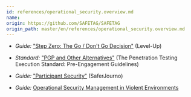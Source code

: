 ```yaml
---
id: references/operational_security.overview.md
name: 
origin: https://github.com/SAFETAG/SAFETAG
origin_path: master/en/references/operational_security.overview.md
---
```


  * *Guide:* ["Step Zero: The Go / Don't Go Decision"](https://www.level-up.cc/leading-trainings/event-planning) (Level-Up)

  * *Standard:* ["PGP and Other Alternatives"](http://www.pentest-standard.org/index.php/Pre-engagement#PGP_and_Other_Alternatives) (The Penetration Testing Execution Standard: Pre-Engagement Guidelines)

  * *Guide:* ["Participant Security"](https://saferjourno.internews.org/pdf/SaferJourno_Guide.pdf#page=10) (SaferJourno)

 * *Guide:* [Operational Security Management in Violent Environments](http://www.odihpn.org/index.php?option=com_k2&view=item&layout=item&id=3159)
 
